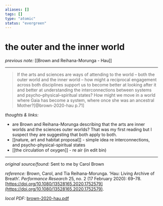 ```yaml
---
aliases: []
tags: []
type: "atomic"
status: "evergreen"
---
```


# the outer and the inner world

_previous note:_ [[Brown and Reihana-Morunga - Hau]]

---

> If the arts and sciences are ways of attending to the world – both the outer world and the inner world – how might a reciprocal engagement across both disciplines support us to become better at looking after it and better at understanding the interconnections between systems and psycho–physical–spiritual states? How might we move in a world where Gaia has become a system, where once she was an ancestral Mother?[@brown-2020-hau p.71]


_thoughts & links:_

- are Brown and Reihana-Morunga describing that the arts are inner worlds and the sciences outer worlds? That was my first reading but I suspect they are suggesting that both apply to both. 
- [[nature, art and habitat proposal]] - simple idea re interconnections, and psycho-physical-spiritual states
- [[the circulation of oxygen]] - re air (in edit bin)



---

_original source/found:_ Sent to me by Carol Brown

_reference:_ Brown, Carol, and Tia Reihana-Morunga. ‘Hau: Living Archive of Breath’. _Performance Research_ 25, no. 2 (17 February 2020): 69–78. [https://doi.org/10.1080/13528165.2020.1752579](https://doi.org/10.1080/13528165.2020.1752579).

_local PDF:_ [brown-2020-hau.pdf](hook://file/8rMNRmTxD?p=RHJvcGJveC9iaWJsaW9ncmFwaHkgcGRmcw==&n=brown%2D2020%2Dhau%2Epdf)
